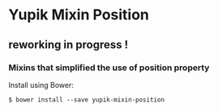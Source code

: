 Yupik Mixin Position
==========================

## reworking in progress !

### Mixins that simplified the use of position property

Install using Bower:

    $ bower install --save yupik-mixin-position
